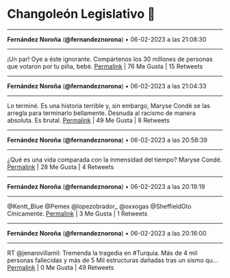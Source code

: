 # Changoleón Legislativo 🙈
*****
**Fernández Noroña** (**@fernandeznorona**) • 06-02-2023 a las 21:08:30
*****
¡Un par! Oye a éste ignorante. Compártenos los 30 millones de personas que votaron por tu piña, bebé.
[Permalink](https://twitter.com/fernandeznorona/status/1622824602992009216) | 76 Me Gusta | 15 Retweets
*****
**Fernández Noroña** (**@fernandeznorona**) • 06-02-2023 a las 21:04:33
*****
Lo terminé. Es una historia terrible y, sin embargo, Maryse Condé se las arregla para terminarlo bellamente. Desnuda al racismo de manera absoluta. Es brutal.
[Permalink](https://twitter.com/fernandeznorona/status/1622823608514121728) | 49 Me Gusta | 8 Retweets
*****
**Fernández Noroña** (**@fernandeznorona**) • 06-02-2023 a las 20:58:39
*****
¿Qué es una vida comparada con la inmensidad del tiempo? Maryse Condé.
[Permalink](https://twitter.com/fernandeznorona/status/1622822123701141504) | 28 Me Gusta | 4 Retweets
*****
**Fernández Noroña** (**@fernandeznorona**) • 06-02-2023 a las 20:19:19
*****
@Kentt_Blue @Pemex @lopezobrador_ @oxxogas @SheffieldGto Cínicamente.
[Permalink](https://twitter.com/fernandeznorona/status/1622812224774631424) | 3 Me Gusta | 1 Retweets
*****
**Fernández Noroña** (**@fernandeznorona**) • 06-02-2023 a las 20:16:00
*****
RT @jenarovillamil: Tremenda la tragedia en  #Turquia. Más de 4 mil personas fallecidas y más de 5
Mil estructuras dañadas tras un sismo qu…
[Permalink](https://twitter.com/fernandeznorona/status/1622811388698836992) | 0 Me Gusta | 49 Retweets